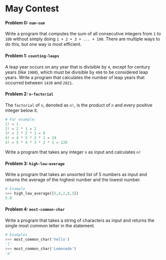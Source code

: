 # May Contest

#### Problem 0: ```num-sum```
Write a program that computes the sum of all consecutive integers from ```1``` to ```100``` without simply doing ```1 + 2 + 3 + ... + 100```. There are multiple ways to do this, but one way is most efficient.

#### Problem 1: ```counting-leaps```
A leap year occurs on any year that is divisible by ```4```, except for century years (like ```1900```), which must be divisible by ```400``` to be considered leap years. Write a program that calculates the number of leap years that occurred between ```1430``` and ```2021```.

#### Problem 2: ```n-factorial```
The ```factorial``` of ```n```, denoted as ```n!```, is the product of ```n``` and every positive integer below it.
```python
# For example:
1! = 1
2! = 2 * 1 = 2
3! = 3 * 2 * 1 = 6
4! = 4 * 3 * 2 * 1 = 24
5! = 5 * 4 * 3 * 2 * 1 = 120
```
Write a program that takes any integer ```n``` as input and calculates ```n!```

#### Problem 3: ```high-low-average```
Write a program that takes an unsorted list of 5 numbers as input and returns the average of the highest number and the lowest number.
```python
# Example
>>> high_low_average([5,4,2,8,3])
5.0
```
#### Problem 4: ```most-common-char```
Write a program that takes a string of characters as input and returns the single most common letter in the statement.
```python
# Examples
>>> most_common_char('hello')
'l'
>>> most_common_char('Lemonade')
'e'
```
